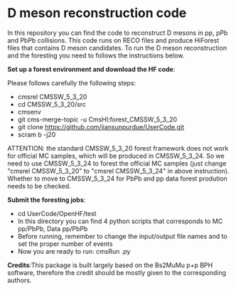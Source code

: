 # D meson reconstruction code

In this repository you can find the code to reconstruct D mesons in pp, pPb and PbPb collisions.
This code runs on RECO files and produce HiForest files that contains D meson candidates.
To run the D meson reconstruction and the foresting you need to follows the instructions below.

**Set up a forest environment and download the HF code**:

Please follows carefully the following steps:

 * cmsrel CMSSW_5_3_20
 * cd CMSSW_5_3_20/src
 * cmsenv
 * git cms-merge-topic -u CmsHI:forest_CMSSW_5_3_20
 * git clone https://github.com/jiansunpurdue/UserCode.git
 * scram b -j20
 
ATTENTION: the standard CMSSW_5_3_20 forest framework does not work for official MC samples, which will be produced in CMSSW_5_3_24.
So we need to use CMSSW_5_3_24 to forest the official MC samples (just change "cmsrel CMSSW_5_3_20" to "cmsrel CMSSW_5_3_24" in above
instruction). Whether to move to CMSSW_5_3_24 for PbPb and pp data forest prodution needs to be checked.

**Submit the foresting jobs**:

 * cd UserCode/OpenHF/test
 * In this directory you can find 4 python scripts that corresponds to MC pp/PbPb, Data pp/PbPb
 * Before running, remember to change the input/output file names and to set the proper number of events 
 * Now you are ready to run: cmsRun <filename>.py 

**Credits**:This package is built largely based on the Bs2MuMu p+p BPH software, therefore the credit should be mostly given to the corresponding authors.
